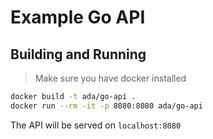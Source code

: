 # Example Go API

## Building and Running

> Make sure you have docker installed

```bash
docker build -t ada/go-api .
docker run --rm -it -p 8080:8080 ada/go-api
```

The API will be served on `localhost:8080`
